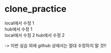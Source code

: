# clone_practice
local에서 수정 1   
hub에서 수정 1   
local에서 수정 2
hub에서 수정 2

-> 이번 실습 외에 github 상에서는 절대 수정하지 말 것!!